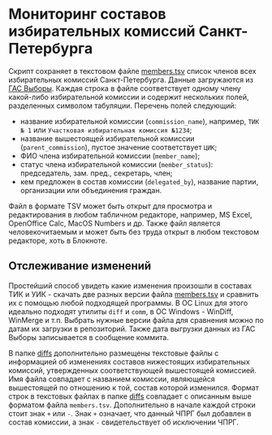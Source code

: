 # Мониторинг составов избирательных комиссий Санкт-Петербурга

Скрипт сохраняет в текстовом файле [members.tsv](members.tsv) список членов всех избирательных комиссий Санкт-Петербурга. Данные загружаются из [ГАС Выборы](http://www.st-petersburg.vybory.izbirkom.ru/region/st-petersburg?action=ik). Каждая строка в файле соответствует одному члену какой-либо избирательной комиссии и содержит нескольких полей, разделенных символом табуляции. Перечень полей следующий:

- название избирательной комиссии (`commission_name`), например, `ТИК № 1` или `Участковая избирательная комиссия №1234`;
- название вышестоящей избирательной комиссии (`parent_commission`), пустое значение соответствует `ЦИК`;
- ФИО члена избирательной комиссии (`member_name`);
- статус члена избирательной комиссии (`member_status`): председатель, зам. пред., секретарь, член;
- кем предложен в состав комиссии (`delegated_by`), название партии, организации или объединения граждан.


Файл в формате TSV может быть открыт для просмотра и редактирования в любом табличном редакторе, например, MS Excel, OpenOffice Calc, MacOS Numbers и др. Также файл является человекочитаемым и может быть без труда открыт в любом текстовом редакторе, хоть в Блокноте.

## Отслеживание изменений
Простейший способ увидеть какие изменения произошли в составах ТИК и УИК - скачать две разных версии файла [members.tsv](members.tsv) и сравнить их с помощью любой подходящей программы. В ОС Linux для этого идеально подходят утилиты `diff` и `comm`, в ОС Windows - WinDiff, WinMerge и т.п. Выбрать нужные версии файла для сравнения можно по датам их загрузки в репозиторий. Также дата выгрузки данных из ГАС Выборы записывается в сообщение коммита.

В папке [diffs](diffs) дополнительно размещены текстовые файлы с информацией об изменениях составов нижестоящих избирательных комиссий, утвержденных соответствующей вышестоящей комиссией. Имя файла совпадает с названием комиссии, являющейся вышестоящей по отношению к той, состав которой изменился. Формат строк в текстовых файлах в папке [diffs](diffs) совпадает с описанным выше форматом файла `members.tsv`. Дополнительно в начале каждой строки стоит знак `+` или `-`. Знак `+` означает, что данный ЧПРГ был добавлен в состав комиссии, а знак `-` свидетельствует об исключении ЧПРГ.